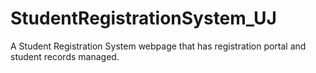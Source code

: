 # StudentRegistrationSystem_UJ
A Student Registration System webpage that has registration portal and student records managed.
